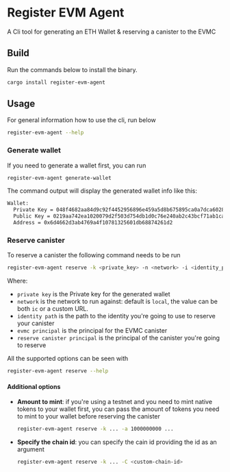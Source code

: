 # Register EVM Agent

A Cli tool for generating an ETH Wallet & reserving a canister to the EVMC

## Build

Run the commands below to install the binary.

```sh
cargo install register-evm-agent
```

## Usage

For general information how to use the cli, run below

```sh
register-evm-agent --help
```

### Generate wallet

If you need to generate a wallet first, you can run

```sh
register-evm-agent generate-wallet
```

The command output will display the generated wallet info like this:

```txt
Wallet:
  Private Key = 048f4682aa84d9c92f4452956896e459a5d8b675895ca0a7dca6028641256c12
  Public Key = 0219aa742ea1020079d2f503d754db1d0c76e240ab2c43bcf71ab1ca91a099c13b
  Address = 0x6d4662d3ab4769a4f10781325601db68874261d2
```

### Reserve canister

To reserve a canister the following command needs to be run

```sh
register-evm-agent reserve -k <private_key> -n <network> -i <identity_path> --evmc <evmc_principal> --canister-id <reserve_canister_principal>
```

Where:

- `private key` is the Private key for the generated wallet
- `network` is the network to run against: default is `local`, the value can be both `ic` or a custom URL.
- `identity path` is the path to the identity you're going to use to reserve your canister
- `evmc principal` is the principal for the EVMC canister
- `reserve canister principal` is the principal of the canister you're going to reserve

All the supported options can be seen with

```sh
register-evm-agent reserve --help
```

#### Additional options

- **Amount to mint**: if you're using a testnet and you need to mint native tokens to your wallet first, you can pass the amount of tokens you need to mint to your wallet before reserving the canister

    ```sh
    register-evm-agent reserve -k ... -a 1000000000 ...
    ```

- **Specify the chain id**: you can specify the cain id providing the id as an argument

    ```sh
    register-evm-agent reserve -k ... -C <custom-chain-id>
    ```
